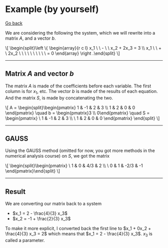 # Example (by yourself)

[Go back](../index.md#linear-system)

We are considering the following the system, which we will rewrite into a matrix $A$, and a vector $b$.

<div>
\[
\begin{split}\left \{
\begin{array}{r c l}
x_1 \ \ - \ \ x_2 + 2x_3 = 3 \\
x_1 \ \ + \ 2x_2 \ \ \ \ \ \ \ \ \ \ = 0
\end{array}
\right .\end{split}
\]
</div>

<hr class="sl">

## Matrix $A$ and vector $b$

The matrix $A$ is made of the coefficients before each variable. The first column is for $x_1$, etc. The vector $b$ is made of the results of each equation. And the matrix $S$, is made by concatenating the two.

<div>
\[
A = \begin{split}\begin{pmatrix}
1 & -1 & 2 & 3 \\
1 & 2 & 0 & 0
\end{pmatrix}
\quad
b = \begin{pmatrix}3 \\ 0\end{pmatrix}
\quad
S = \begin{pmatrix}
\ 1 & -1 & 2 & 3 \\
\ 1 & 2 & 0 & 0
\end{pmatrix}
\end{split}
\]
</div>

<hr class="sr">

## GAUSS

Using the GAUSS method (omitted for now, you got more methods in the numerical analysis course) on $S$, we got the matrix

<div>
\[
\begin{split}\begin{pmatrix}
\ 1 & 0 & 4/3 & 2 \\
\ 0 & 1 & -2/3 & -1
\end{pmatrix}\end{split}
\]
</div>

<hr class="sl">

## Result

We are converting our matrix back to a system

* $x_1 = 2 - \frac{4}{3} x_3$
* $x_2 = -1 + \frac{2}{3} x_3$

To make it more explicit, I converted back the first line to $x_1 + 0x_2 + \frac{4}{3} x_3 = 2$ which means that $x_1 = 2 - \frac{4}{3} x_3$. $x_3$ is called a parameter.